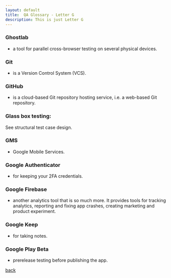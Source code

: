 ```yaml
---
layout: default
title:  QA Glossary - Letter G
description: This is just Letter G
---
```


### Ghostlab 
- a tool for parallel cross-browser testing on several physical devices.

### Git 
- is a Version Control System (VCS).

### GitHub 
- is a cloud-based Git repository hosting service, i.e. a web-based Git repository.

### Glass box testing: 
See structural test case design.

### GMS 
- Google Mobile Services.

### Google Authenticator 
- for keeping your 2FA credentials.

### Google Firebase 
- another analytics tool that is so much more. It provides tools for tracking analytics, reporting and fixing app crashes, creating marketing and product experiment.

### Google Keep 
- for taking notes.

### Google Play Beta 
- prerelease testing before publishing the app.

[back](./)